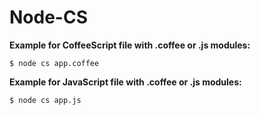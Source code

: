 Node-CS
=======

**Example for CoffeeScript file with .coffee or .js modules:**

`$ node cs app.coffee`


**Example for JavaScript file with .coffee or .js modules:**

`$ node cs app.js`
